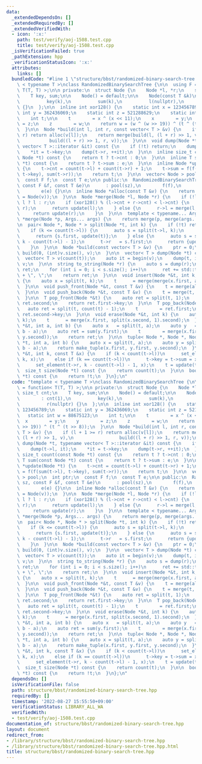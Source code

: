 ```yaml
---
data:
  _extendedDependsOn: []
  _extendedRequiredBy: []
  _extendedVerifiedWith:
  - icon: ':x:'
    path: test/verify/aoj-1508.test.cpp
    title: test/verify/aoj-1508.test.cpp
  _isVerificationFailed: true
  _pathExtension: hpp
  _verificationStatusIcon: ':x:'
  attributes:
    links: []
  bundledCode: "#line 1 \"structure/bbst/randomized-binary-search-tree.hpp\"\ntemplate\
    \ < typename T >\nclass RandomizedBinarySearchTree {\n\n  using F = function<\
    \ T(T, T) >;\n\n private:\n  struct Node {\n    Node *l, *r;\n    size_t cnt;\n\
    \    T key, sum;\n\n    Node() = default;\n\n    Node(const T &k)\n        : cnt(1),\n\
    \          key(k),\n          sum(k),\n          l(nullptr),\n          r(nullptr)\
    \ {}\n  };\n\n  inline int xor128() {\n    static int x = 123456789;\n    static\
    \ int y = 362436069;\n    static int z = 521288629;\n    static int w = 88675123;\n\
    \    int t;\n\n    t        = x ^ (x << 11);\n    x        = y;\n    y       \
    \ = z;\n    z        = w;\n    return w = (w ^ (w >> 19)) ^ (t ^ (t >> 8));\n\
    \  }\n\n  Node *build(int l, int r, const vector< T > &v) {\n    if (l + 1 >=\
    \ r) return alloc(v[l]);\n    return merge(build(l, (l + r) >> 1, v),\n      \
    \           build((l + r) >> 1, r, v));\n  }\n\n  void dump(Node *t, typename\
    \ vector< T >::iterator &it) const {\n    if (!t) return;\n    dump(t->l, it);\n\
    \    *it = t->key;\n    dump(t->r, ++it);\n  }\n\n  inline size_t count(const\
    \ Node *t) const {\n    return t ? t->cnt : 0;\n  }\n\n  inline T sum(const Node\
    \ *t) const {\n    return t ? t->sum : e;\n  }\n\n  inline Node *update(Node *t)\
    \ {\n    t->cnt = count(t->l) + count(t->r) + 1;\n    t->sum = f(f(sum(t->l),\
    \ t->key), sum(t->r));\n    return t;\n  }\n\n  vector< Node > pool;\n  int ptr;\n\
    \  const F f;\n  const T e;\n\n public:\n  RandomizedBinarySearchTree(size_t sz,\
    \ const F &f, const T &e)\n      : pool(sz),\n        f(f),\n        ptr(0),\n\
    \        e(e) {}\n\n  inline Node *alloc(const T &v) {\n    return &(pool[ptr++]\
    \ = Node(v));\n  }\n\n  Node *merge(Node *l, Node *r) {\n    if (!l || !r) return\
    \ l ? l : r;\n    if (xor128() % (l->cnt + r->cnt) < l->cnt) {\n      l->r = merge(l->r,\
    \ r);\n      return update(l);\n    } else {\n      r->l = merge(l, r->l);\n \
    \     return update(r);\n    }\n  }\n\n  template < typename... Args >\n  Node\
    \ *merge(Node *p, Args... args) {\n    return merge(p, merge(args...));\n  }\n\
    \n  pair< Node *, Node * > split(Node *t, int k) {\n    if (!t) return {t, t};\n\
    \    if (k <= count(t->l)) {\n      auto s = split(t->l, k);\n      t->l   = s.second;\n\
    \      return {s.first, update(t)};\n    } else {\n      auto s = split(t->r,\
    \ k - count(t->l) - 1);\n      t->r   = s.first;\n      return {update(t), s.second};\n\
    \    }\n  }\n\n  Node *build(const vector< T > &v) {\n    ptr = 0;\n    return\
    \ build(0, (int)v.size(), v);\n  }\n\n  vector< T > dump(Node *t) const {\n  \
    \  vector< T > v(count(t));\n    auto it = begin(v);\n    dump(t, it);\n    return\
    \ v;\n  }\n\n  string to_string(Node *r) {\n    auto s = dump(r);\n    string\
    \ ret;\n    for (int i = 0; i < s.size(); i++)\n      ret += std::to_string(s[i])\
    \ + \", \";\n    return ret;\n  }\n\n  void insert(Node *&t, int k, const T &v)\
    \ {\n    auto x = split(t, k);\n    t      = merge(merge(x.first, alloc(v)), x.second);\n\
    \  }\n\n  void push_front(Node *&t, const T &v) {\n    t = merge(alloc(v), t);\n\
    \  }\n\n  void push_back(Node *&t, const T &v) {\n    t = merge(t, alloc(v));\n\
    \  }\n\n  T pop_front(Node *&t) {\n    auto ret = split(t, 1);\n    t        =\
    \ ret.second;\n    return ret.first->key;\n  }\n\n  T pop_back(Node *&t) {\n \
    \   auto ret = split(t, count(t) - 1);\n    t        = ret.first;\n    return\
    \ ret.second->key;\n  }\n\n  void erase(Node *&t, int k) {\n    auto x = split(t,\
    \ k);\n    t      = merge(x.first, split(x.second, 1).second);\n  }\n\n  T query(Node\
    \ *&t, int a, int b) {\n    auto x   = split(t, a);\n    auto y   = split(x.second,\
    \ b - a);\n    auto ret = sum(y.first);\n    t        = merge(x.first, merge(y.first,\
    \ y.second));\n    return ret;\n  }\n\n  tuple< Node *, Node *, Node * > split3(Node\
    \ *t, int a, int b) {\n    auto x = split(t, a);\n    auto y = split(x.second,\
    \ b - a);\n    return make_tuple(x.first, y.first, y.second);\n  }\n\n  void set_element(Node\
    \ *&t, int k, const T &x) {\n    if (k < count(t->l))\n      set_element(t->l,\
    \ k, x);\n    else if (k == count(t->l))\n      t->key = t->sum = x;\n    else\n\
    \      set_element(t->r, k - count(t->l) - 1, x);\n    t = update(t);\n  }\n\n\
    \  size_t size(Node *t) const {\n    return count(t);\n  }\n\n  bool empty(Node\
    \ *t) const {\n    return !t;\n  }\n};\n"
  code: "template < typename T >\nclass RandomizedBinarySearchTree {\n\n  using F\
    \ = function< T(T, T) >;\n\n private:\n  struct Node {\n    Node *l, *r;\n   \
    \ size_t cnt;\n    T key, sum;\n\n    Node() = default;\n\n    Node(const T &k)\n\
    \        : cnt(1),\n          key(k),\n          sum(k),\n          l(nullptr),\n\
    \          r(nullptr) {}\n  };\n\n  inline int xor128() {\n    static int x =\
    \ 123456789;\n    static int y = 362436069;\n    static int z = 521288629;\n \
    \   static int w = 88675123;\n    int t;\n\n    t        = x ^ (x << 11);\n  \
    \  x        = y;\n    y        = z;\n    z        = w;\n    return w = (w ^ (w\
    \ >> 19)) ^ (t ^ (t >> 8));\n  }\n\n  Node *build(int l, int r, const vector<\
    \ T > &v) {\n    if (l + 1 >= r) return alloc(v[l]);\n    return merge(build(l,\
    \ (l + r) >> 1, v),\n                 build((l + r) >> 1, r, v));\n  }\n\n  void\
    \ dump(Node *t, typename vector< T >::iterator &it) const {\n    if (!t) return;\n\
    \    dump(t->l, it);\n    *it = t->key;\n    dump(t->r, ++it);\n  }\n\n  inline\
    \ size_t count(const Node *t) const {\n    return t ? t->cnt : 0;\n  }\n\n  inline\
    \ T sum(const Node *t) const {\n    return t ? t->sum : e;\n  }\n\n  inline Node\
    \ *update(Node *t) {\n    t->cnt = count(t->l) + count(t->r) + 1;\n    t->sum\
    \ = f(f(sum(t->l), t->key), sum(t->r));\n    return t;\n  }\n\n  vector< Node\
    \ > pool;\n  int ptr;\n  const F f;\n  const T e;\n\n public:\n  RandomizedBinarySearchTree(size_t\
    \ sz, const F &f, const T &e)\n      : pool(sz),\n        f(f),\n        ptr(0),\n\
    \        e(e) {}\n\n  inline Node *alloc(const T &v) {\n    return &(pool[ptr++]\
    \ = Node(v));\n  }\n\n  Node *merge(Node *l, Node *r) {\n    if (!l || !r) return\
    \ l ? l : r;\n    if (xor128() % (l->cnt + r->cnt) < l->cnt) {\n      l->r = merge(l->r,\
    \ r);\n      return update(l);\n    } else {\n      r->l = merge(l, r->l);\n \
    \     return update(r);\n    }\n  }\n\n  template < typename... Args >\n  Node\
    \ *merge(Node *p, Args... args) {\n    return merge(p, merge(args...));\n  }\n\
    \n  pair< Node *, Node * > split(Node *t, int k) {\n    if (!t) return {t, t};\n\
    \    if (k <= count(t->l)) {\n      auto s = split(t->l, k);\n      t->l   = s.second;\n\
    \      return {s.first, update(t)};\n    } else {\n      auto s = split(t->r,\
    \ k - count(t->l) - 1);\n      t->r   = s.first;\n      return {update(t), s.second};\n\
    \    }\n  }\n\n  Node *build(const vector< T > &v) {\n    ptr = 0;\n    return\
    \ build(0, (int)v.size(), v);\n  }\n\n  vector< T > dump(Node *t) const {\n  \
    \  vector< T > v(count(t));\n    auto it = begin(v);\n    dump(t, it);\n    return\
    \ v;\n  }\n\n  string to_string(Node *r) {\n    auto s = dump(r);\n    string\
    \ ret;\n    for (int i = 0; i < s.size(); i++)\n      ret += std::to_string(s[i])\
    \ + \", \";\n    return ret;\n  }\n\n  void insert(Node *&t, int k, const T &v)\
    \ {\n    auto x = split(t, k);\n    t      = merge(merge(x.first, alloc(v)), x.second);\n\
    \  }\n\n  void push_front(Node *&t, const T &v) {\n    t = merge(alloc(v), t);\n\
    \  }\n\n  void push_back(Node *&t, const T &v) {\n    t = merge(t, alloc(v));\n\
    \  }\n\n  T pop_front(Node *&t) {\n    auto ret = split(t, 1);\n    t        =\
    \ ret.second;\n    return ret.first->key;\n  }\n\n  T pop_back(Node *&t) {\n \
    \   auto ret = split(t, count(t) - 1);\n    t        = ret.first;\n    return\
    \ ret.second->key;\n  }\n\n  void erase(Node *&t, int k) {\n    auto x = split(t,\
    \ k);\n    t      = merge(x.first, split(x.second, 1).second);\n  }\n\n  T query(Node\
    \ *&t, int a, int b) {\n    auto x   = split(t, a);\n    auto y   = split(x.second,\
    \ b - a);\n    auto ret = sum(y.first);\n    t        = merge(x.first, merge(y.first,\
    \ y.second));\n    return ret;\n  }\n\n  tuple< Node *, Node *, Node * > split3(Node\
    \ *t, int a, int b) {\n    auto x = split(t, a);\n    auto y = split(x.second,\
    \ b - a);\n    return make_tuple(x.first, y.first, y.second);\n  }\n\n  void set_element(Node\
    \ *&t, int k, const T &x) {\n    if (k < count(t->l))\n      set_element(t->l,\
    \ k, x);\n    else if (k == count(t->l))\n      t->key = t->sum = x;\n    else\n\
    \      set_element(t->r, k - count(t->l) - 1, x);\n    t = update(t);\n  }\n\n\
    \  size_t size(Node *t) const {\n    return count(t);\n  }\n\n  bool empty(Node\
    \ *t) const {\n    return !t;\n  }\n};\n"
  dependsOn: []
  isVerificationFile: false
  path: structure/bbst/randomized-binary-search-tree.hpp
  requiredBy: []
  timestamp: '2022-08-27 15:55:50+09:00'
  verificationStatus: LIBRARY_ALL_WA
  verifiedWith:
  - test/verify/aoj-1508.test.cpp
documentation_of: structure/bbst/randomized-binary-search-tree.hpp
layout: document
redirect_from:
- /library/structure/bbst/randomized-binary-search-tree.hpp
- /library/structure/bbst/randomized-binary-search-tree.hpp.html
title: structure/bbst/randomized-binary-search-tree.hpp
---
```

